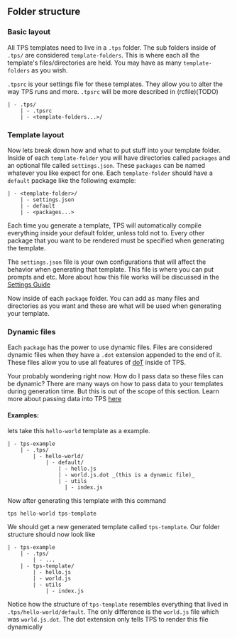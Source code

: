 ## Folder structure

### Basic layout

All TPS templates need to live in a `.tps` folder. The sub folders inside of `.tps/` are considered `template-folders`. This is where each all the template's files/directories are held. You may have as many `template-folders` as you wish.

`.tpsrc` is your settings file for these templates. They allow you to alter the way TPS runs and more. `.tpsrc` will be more described in (rcfile)(TODO)

    | - .tps/
        | - .tpsrc
        | - <template-folders...>/

### Template layout

Now lets break down how and what to put stuff into your template folder. Inside of each `template-folder` you will have directories called `packages` and an optional file called `settings.json`. These `packages` can be named whatever you like expect for one. Each `template-folder` should have a `default` package like the following example:

    | - <template-folder>/
        | - settings.json
        | - default
        | - <packages...>

Each time you generate a template, TPS will automatically compile everything inside your default folder, unless told not to. Every other package that you want to be rendered must be specified when generating the template.

The `settings.json` file is your own configurations that will affect the behavior when generating that template. This file is where you can put prompts and etc. More about how this file works will be discussed in the [Settings Guide](./settings.md)

Now inside of each `package` folder. You can add as many files and directories as you want and these are what will be used when generating your template.

### Dynamic files

Each `package` has the power to use dynamic files. Files are considered dynamic files when they have a `.dot` extension appended to the end of it. These files allow you to use all features of [doT](http://olado.github.io/doT/) inside of TPS.

Your probably wondering right now. How do I pass data so these files can be dynamic? There are many ways on how to pass data to your templates during generation time. But this is out of the scope of this section. Learn more about passing data into TPS [here](TODO)

#### Examples:

lets take this `hello-world` template as a example.

    | - tps-example
        | - .tps/
            | - hello-world/
                | - default/
                    | - hello.js
                    | - world.js.dot _(this is a dynamic file)_
                    | - utils
                      | - index.js

Now after generating this template with this command

    tps hello-world tps-template

We should get a new generated template called `tps-template`. Our folder structure should now look like

    | - tps-example
        | - .tps/
            | - ...
        | - tps-template/
            | - hello.js
            | - world.js
            | - utils
                | - index.js

Notice how the structure of `tps-template` resembles everything that lived in `.tps/hello-world/default`. The only difference is the `world.js` file which was `world.js.dot`. The dot extension only tells TPS to render this file dynamically

<!-- Thats it! Easy as that! But wait that cant be all right? why not just create the files in the terminal? -->
